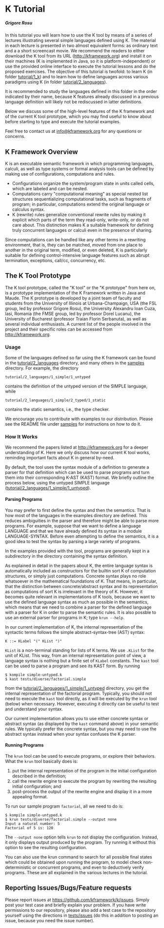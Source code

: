# K Tutorial
##### Grigore Rosu

In this tutorial you will learn how to use the K tool by means of a series of
lectures illustrating several simple languages defined using K.  The material in
each lecture is presented in two almost equivalent forms: as ordinary text and a
a short screencast movie.  We recommend the readers to either download the K tool
from its URL (<http://kframework.org>) and install it on their machines (K is
implemented in Java, so it is platform-independent) or use the provided online
interface to execute the tutorial lessons and do the proposed exercises.
The objective of this tutorial is twofold: to learn K (in folder
[tutorial/1_k](/tutorial/1_k/)) and to learn how to define languages across
various paradigms using K (in folder [tutorial/2_languages](/tutorial/2_languages/)).

It is recommended to study the languages defined in this folder in the
order indicated by their name, because K features already discussed in
a previous language definition will likely not be rediscussed in
latter definitions.

Below we discuss some of the high-level features of the K framework
and of the current K tool prototype, which you may find useful to know
about before starting to type and execute the tutorial examples.

Feel free to contact us at <info@kframework.org> for any questions or
concerns.

## K Framework Overview

K is an executable semantic framework in which programming languages,
calculi, as well as type systems or formal analysis tools can be
defined by making use of configurations, computations and rules.
- Configurations organize the system/program state in units called
  cells, which are labeled and can be nested.
- Computations carry "computational meaning" as special nested list
  structures sequentializing computational tasks, such as fragments of
  program; in particular, computations extend the original language or
  calculus syntax.
- K (rewrite) rules generalize conventional rewrite rules by making it
  explicit which parts of the term they read-only, write-only, or do
  not care about.  This distinction makes K a suitable framework for
  defining truly concurrent languages or calculi even in the presence
  of sharing.

Since computations can be handled like any other terms in a rewriting
environment, that is, they can be matched, moved from one place to
another in the original term, modified, or even deleted, K is
particularly suitable for defining control-intensive language features
such as abrupt termination, exceptions, call/cc, concurrency, etc.


## The K Tool Prototype

The K tool prototype, called the "K tool" or the "K prototype" from
here on, is a prototype implementation of the K Framework written in
Java and Maude.  The K prototype is developed by a joint team of
faculty and students from the University of Illinois at
Urbana-Champaign, USA (the FSL group, led by professor Grigore Rosu),
the University Alexandru Ioan Cuza, Iasi, Romania (the FMSE group, led
by professor Dorel Lucanu), the University of Bucharest (professor
Traian Florin Serbanuta), as well as several individual enthusiasts.
A current list of the people involved in the project and their
specific roles can be accessed from <http://kframework.org>.

### Usage

Some of the languages defined so far using the K framework can be found in
the [tutorial/2_languages](/tutorial/2_languages/) directory, and many others
in the [samples](/samples/) directory.  For example, the directory

    tutorial/2_languages/1_simple/1_untyped

contains the definition of the untyped version of the SIMPLE language, while 

    tutorial/2_languages/1_simple/2_typed/1_static

contains the static semantics, i.e., the type checker.

We encourage you to contribute with examples to our distribution.
Please see the README file under [samples](/samples/) for instructions on how to do it.


### How It Works

We recommend the papers listed at <http://kframework.org> for a
deeper understanding of K.  Here we only discuss how our current K
tool works, reminding important facts about K in general by-need.

By default, the tool uses the syntax module of a definition to generate a
parser for that definition which can be used to parse programs and turn
them into their corresponding K-AST (KAST) format.  We briefly outline the
process below, using the untyped SIMPLE language
([tutorial/2_languages/1_simple/1_untyped](/tutorial/2_languages/1_simple/1_untyped)).


#### Parsing Programs

You may prefer to first define the syntax and then the semantics.
That is how most of the languages in the examples directory are
defined.  This reduces ambiguities in the parser and therefore might
be able to parse more programs.  For example, suppose that we want to
define a language LANGUAGE and that we have already defined its syntax
in a module LANGUAGE-SYNTAX.  Before even attempting to define the
semantics, it is a good idea to test the syntax by parsing a large
variety of programs.

In the examples provided with the tool, programs are generally kept in
a subdirectory in the directory containing the syntax definition.

As explained in detail in the papers about K, the entire language
syntax is automatically included as constructors for the builtin sort
K of computation structures, or simply just computations.  Concrete
syntax plays no role whatsoever in the mathematical foundations of K.
That means, in particular, that the distinction between
concrete/abstract syntax and its representation as computations of
sort K is irrelevant in the theory of K.  However, it becomes quite
relevant in implementations of K tools, because we want to use the
defined language syntax as much as possible in the semantics, which
means that we need to combine a parser for the defined language with a
parser for K in order to parse the semantic rules.  It is also possble
to use an external parser for programs in K; type `krun --help`.

In our current implementation of K, the internal representation of the
syntactic terms follows the simple abstract-syntax-tree (AST) syntax:

    K ::= KLabel "(" KList ")"

`KList` is a non-terminal standing for lists of K terms.  We use
`.KList` for the unit of KList.  This way, from an internal representation
point of view, a language syntax is nothing but a finite set of `KLabel`
constants.  The `kast` tool can be used to parse a program and see its
KAST form.  By running

    $ kompile simple-untyped.k
    $ kast tests/diverse/factorial.simple

from the [tutorial/2_languages/1_simple/1_untyped](/tutorial/2_languages/1_simple/1_untyped)
directory, you get the internal representation of the factorial program.
Typically, you should not need to execute the `kast` tool directly, as it will
be executed by the `krun` tool (below) when necessary.  However, executing it
directly can be useful to test and understand your syntax.

Our current implementation allows you to use either concrete syntax or
abstract syntax (as displayed by the `kast` command above) in your
semantic rules.  We typically prefer the concrete syntax, but you may
need to use the abstract syntax instead when your syntax confuses the K parser.


#### Running Programs

The `krun` tool can be used to execute programs, or explore their
behaviors.  What the `krun` tool basically does is:
1.  put the internal representation of the program in the initial
    configuration described in the definition;
2.  call the rewrite engine to execute the program by rewriting the
    resulting initial configuration; and
3.  post-process the output of the rewrite engine and display it in
    a more appealing format.

To run our sample program `factorial`, all we need to do is:

    $ kompile simple-untyped.k
    $ krun tests/diverse/factorial.simple --output none
    Input a natural number: 5
    Factorial of 5 is: 120

The `--output none` option tells `krun` to not display the
configuration.  Instead, it only displays output produced by the
program.  Try running it without this option to see the resulting
configuration.

You can also use the krun command to search for all possible final
states which could be obtained upon running the program, to model
check non-deterministic or concurrent programs, and even to
deductively verify programs.  These are all explained in the various
lectures in the tutorial.


## Reporting Issues/Bugs/Feature requests

Please report issues at <https://github.com/kframework/k/issues>.
Simply post your test case and briefly explain your problem.  If you
have write permissions to our repository, please also add a test case
to the repository yourself using the directions in
[tests/issues](/tests/issues/) (do this in addition to posting an issue,
because you need the issue number).
